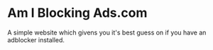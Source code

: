 # Am I Blocking Ads.com

A simple website which givens you it's best guess on if you have an adblocker installed.
